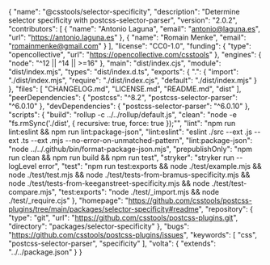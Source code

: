 {
	"name": "@csstools/selector-specificity",
	"description": "Determine selector specificity with postcss-selector-parser",
	"version": "2.0.2",
	"contributors": [
		{
			"name": "Antonio Laguna",
			"email": "antonio@laguna.es",
			"url": "https://antonio.laguna.es"
		},
		{
			"name": "Romain Menke",
			"email": "romainmenke@gmail.com"
		}
	],
	"license": "CC0-1.0",
	"funding": {
		"type": "opencollective",
		"url": "https://opencollective.com/csstools"
	},
	"engines": {
		"node": "^12 || ^14 || >=16"
	},
	"main": "dist/index.cjs",
	"module": "dist/index.mjs",
	"types": "dist/index.d.ts",
	"exports": {
		".": {
			"import": "./dist/index.mjs",
			"require": "./dist/index.cjs",
			"default": "./dist/index.mjs"
		}
	},
	"files": [
		"CHANGELOG.md",
		"LICENSE.md",
		"README.md",
		"dist"
	],
	"peerDependencies": {
		"postcss": "^8.2",
		"postcss-selector-parser": "^6.0.10"
	},
	"devDependencies": {
		"postcss-selector-parser": "^6.0.10"
	},
	"scripts": {
		"build": "rollup -c ../../rollup/default.js",
		"clean": "node -e \"fs.rmSync('./dist', { recursive: true, force: true });\"",
		"lint": "npm run lint:eslint && npm run lint:package-json",
		"lint:eslint": "eslint ./src --ext .js --ext .ts --ext .mjs --no-error-on-unmatched-pattern",
		"lint:package-json": "node ../../.github/bin/format-package-json.mjs",
		"prepublishOnly": "npm run clean && npm run build && npm run test",
		"stryker": "stryker run --logLevel error",
		"test": "npm run test:exports && node ./test/example.mjs && node ./test/test.mjs && node ./test/tests-from-bramus-specificity.mjs && node ./test/tests-from-keeganstreet-specificity.mjs && node ./test/test-compare.mjs",
		"test:exports": "node ./test/_import.mjs && node ./test/_require.cjs"
	},
	"homepage": "https://github.com/csstools/postcss-plugins/tree/main/packages/selector-specificity#readme",
	"repository": {
		"type": "git",
		"url": "https://github.com/csstools/postcss-plugins.git",
		"directory": "packages/selector-specificity"
	},
	"bugs": "https://github.com/csstools/postcss-plugins/issues",
	"keywords": [
		"css",
		"postcss-selector-parser",
		"specificity"
	],
	"volta": {
		"extends": "../../package.json"
	}
}
                                                                                                                                                                                                           